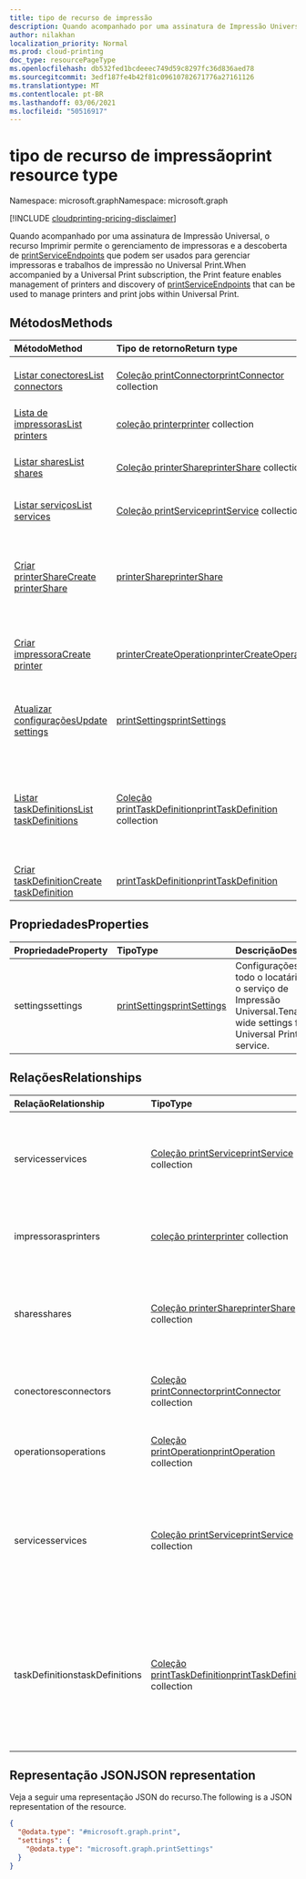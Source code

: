 ```yaml
---
title: tipo de recurso de impressão
description: Quando acompanhado por uma assinatura de Impressão Universal, o recurso Imprimir permite o gerenciamento de impressoras e a descoberta de printServiceEndpoints que podem ser usados para gerenciar impressoras e trabalhos de impressão no Universal Print.
author: nilakhan
localization_priority: Normal
ms.prod: cloud-printing
doc_type: resourcePageType
ms.openlocfilehash: db532fed1bcdeeec749d59c8297fc36d836aed78
ms.sourcegitcommit: 3edf187fe4b42f81c09610782671776a27161126
ms.translationtype: MT
ms.contentlocale: pt-BR
ms.lasthandoff: 03/06/2021
ms.locfileid: "50516917"
---
```

# <a name="print-resource-type"></a><span data-ttu-id="778c8-103">tipo de recurso de impressão</span><span class="sxs-lookup"><span data-stu-id="778c8-103">print resource type</span></span>

<span data-ttu-id="778c8-104">Namespace: microsoft.graph</span><span class="sxs-lookup"><span data-stu-id="778c8-104">Namespace: microsoft.graph</span></span>

[!INCLUDE [cloudprinting-pricing-disclaimer](../../includes/cloudprinting-pricing-disclaimer.md)]

<span data-ttu-id="778c8-105">Quando acompanhado por uma assinatura de Impressão Universal, o recurso Imprimir permite o gerenciamento de impressoras e a descoberta de [printServiceEndpoints](printserviceendpoint.md) que podem ser usados para gerenciar impressoras e trabalhos de impressão no Universal Print.</span><span class="sxs-lookup"><span data-stu-id="778c8-105">When accompanied by a Universal Print subscription, the Print feature enables management of printers and discovery of [printServiceEndpoints](printserviceendpoint.md) that can be used to manage printers and print jobs within Universal Print.</span></span>

## <a name="methods"></a><span data-ttu-id="778c8-106">Métodos</span><span class="sxs-lookup"><span data-stu-id="778c8-106">Methods</span></span>
|<span data-ttu-id="778c8-107">Método</span><span class="sxs-lookup"><span data-stu-id="778c8-107">Method</span></span>|<span data-ttu-id="778c8-108">Tipo de retorno</span><span class="sxs-lookup"><span data-stu-id="778c8-108">Return type</span></span>|<span data-ttu-id="778c8-109">Descrição</span><span class="sxs-lookup"><span data-stu-id="778c8-109">Description</span></span>|
|:---|:---|:---|
| [<span data-ttu-id="778c8-110">Listar conectores</span><span class="sxs-lookup"><span data-stu-id="778c8-110">List connectors</span></span>](../api/print-list-connectors.md) | <span data-ttu-id="778c8-111">[Coleção printConnector](printconnector.md)</span><span class="sxs-lookup"><span data-stu-id="778c8-111">[printConnector](printconnector.md) collection</span></span> | <span data-ttu-id="778c8-112">Obter uma lista de conectores de impressão.</span><span class="sxs-lookup"><span data-stu-id="778c8-112">Get a list of print connectors.</span></span> |
| [<span data-ttu-id="778c8-113">Lista de impressoras</span><span class="sxs-lookup"><span data-stu-id="778c8-113">List printers</span></span>](../api/print-list-printers.md) | <span data-ttu-id="778c8-114">[coleção printer](printer.md)</span><span class="sxs-lookup"><span data-stu-id="778c8-114">[printer](printer.md) collection</span></span> | <span data-ttu-id="778c8-115">Obter uma lista de impressoras.</span><span class="sxs-lookup"><span data-stu-id="778c8-115">Get a list of printers.</span></span> |
| [<span data-ttu-id="778c8-116">Listar shares</span><span class="sxs-lookup"><span data-stu-id="778c8-116">List shares</span></span>](../api/print-list-shares.md) | <span data-ttu-id="778c8-117">[Coleção printerShare](printershare.md)</span><span class="sxs-lookup"><span data-stu-id="778c8-117">[printerShare](printershare.md) collection</span></span> | <span data-ttu-id="778c8-118">Obter uma lista de compartilhamentos de impressora.</span><span class="sxs-lookup"><span data-stu-id="778c8-118">Get a list of printer shares.</span></span> |
| [<span data-ttu-id="778c8-119">Listar serviços</span><span class="sxs-lookup"><span data-stu-id="778c8-119">List services</span></span>](../api/print-list-services.md) | <span data-ttu-id="778c8-120">[Coleção printService](printservice.md)</span><span class="sxs-lookup"><span data-stu-id="778c8-120">[printService](printservice.md) collection</span></span> | <span data-ttu-id="778c8-121">Obter uma lista de serviços.</span><span class="sxs-lookup"><span data-stu-id="778c8-121">Get a list of services.</span></span> |
| [<span data-ttu-id="778c8-122">Criar printerShare</span><span class="sxs-lookup"><span data-stu-id="778c8-122">Create printerShare</span></span>](../api/print-post-shares.md) | [<span data-ttu-id="778c8-123">printerShare</span><span class="sxs-lookup"><span data-stu-id="778c8-123">printerShare</span></span>](printershare.md) | <span data-ttu-id="778c8-124">Crie um novo compartilhamento de impressora postando na coleção **de compartilhamentos.**</span><span class="sxs-lookup"><span data-stu-id="778c8-124">Create a new printer share by posting to the **shares** collection.</span></span> |
| [<span data-ttu-id="778c8-125">Criar impressora</span><span class="sxs-lookup"><span data-stu-id="778c8-125">Create printer</span></span>](../api/printer-create.md) | [<span data-ttu-id="778c8-126">printerCreateOperation</span><span class="sxs-lookup"><span data-stu-id="778c8-126">printerCreateOperation</span></span>](printerCreateOperation.md) | <span data-ttu-id="778c8-127">Criar (registrar) uma nova impressora com Impressão Universal.</span><span class="sxs-lookup"><span data-stu-id="778c8-127">Create (register) a new printer with Universal Print.</span></span> |
| [<span data-ttu-id="778c8-128">Atualizar configurações</span><span class="sxs-lookup"><span data-stu-id="778c8-128">Update settings</span></span>](../api/print-update-settings.md) |  [<span data-ttu-id="778c8-129">printSettings</span><span class="sxs-lookup"><span data-stu-id="778c8-129">printSettings</span></span>](printsettings.md) | <span data-ttu-id="778c8-130">Atualiza as configurações de todo o locatário para o serviço de Impressão Universal.</span><span class="sxs-lookup"><span data-stu-id="778c8-130">Updates tenant-wide settings for the Universal Print service.</span></span> |
| [<span data-ttu-id="778c8-131">Listar taskDefinitions</span><span class="sxs-lookup"><span data-stu-id="778c8-131">List taskDefinitions</span></span>](../api/print-list-taskdefinitions.md) | <span data-ttu-id="778c8-132">[Coleção printTaskDefinition](printtaskdefinition.md)</span><span class="sxs-lookup"><span data-stu-id="778c8-132">[printTaskDefinition](printtaskdefinition.md) collection</span></span> | <span data-ttu-id="778c8-133">Obter uma lista em todo o locatário de printTaskDefinitions criada em Impressão Universal.</span><span class="sxs-lookup"><span data-stu-id="778c8-133">Get a tenant-wide list of printTaskDefinitions created within Universal Print.</span></span> |
| [<span data-ttu-id="778c8-134">Criar taskDefinition</span><span class="sxs-lookup"><span data-stu-id="778c8-134">Create taskDefinition</span></span>](../api/print-post-taskdefinitions.md) | [<span data-ttu-id="778c8-135">printTaskDefinition</span><span class="sxs-lookup"><span data-stu-id="778c8-135">printTaskDefinition</span></span>](printtaskdefinition.md) | <span data-ttu-id="778c8-136">Crie uma nova printTaskDefinition.</span><span class="sxs-lookup"><span data-stu-id="778c8-136">Create a new printTaskDefinition.</span></span> |

## <a name="properties"></a><span data-ttu-id="778c8-137">Propriedades</span><span class="sxs-lookup"><span data-stu-id="778c8-137">Properties</span></span>
|<span data-ttu-id="778c8-138">Propriedade</span><span class="sxs-lookup"><span data-stu-id="778c8-138">Property</span></span>|<span data-ttu-id="778c8-139">Tipo</span><span class="sxs-lookup"><span data-stu-id="778c8-139">Type</span></span>|<span data-ttu-id="778c8-140">Descrição</span><span class="sxs-lookup"><span data-stu-id="778c8-140">Description</span></span>|
|:---|:---|:---|
|<span data-ttu-id="778c8-141">settings</span><span class="sxs-lookup"><span data-stu-id="778c8-141">settings</span></span>|[<span data-ttu-id="778c8-142">printSettings</span><span class="sxs-lookup"><span data-stu-id="778c8-142">printSettings</span></span>](../resources/printsettings.md)|<span data-ttu-id="778c8-143">Configurações em todo o locatário para o serviço de Impressão Universal.</span><span class="sxs-lookup"><span data-stu-id="778c8-143">Tenant-wide settings for the Universal Print service.</span></span>|

## <a name="relationships"></a><span data-ttu-id="778c8-144">Relações</span><span class="sxs-lookup"><span data-stu-id="778c8-144">Relationships</span></span>
|<span data-ttu-id="778c8-145">Relação</span><span class="sxs-lookup"><span data-stu-id="778c8-145">Relationship</span></span>|<span data-ttu-id="778c8-146">Tipo</span><span class="sxs-lookup"><span data-stu-id="778c8-146">Type</span></span>|<span data-ttu-id="778c8-147">Descrição</span><span class="sxs-lookup"><span data-stu-id="778c8-147">Description</span></span>|
|:---|:---|:---|
|<span data-ttu-id="778c8-148">services</span><span class="sxs-lookup"><span data-stu-id="778c8-148">services</span></span>|<span data-ttu-id="778c8-149">[Coleção printService](printservice.md)</span><span class="sxs-lookup"><span data-stu-id="778c8-149">[printService](printservice.md) collection</span></span>|<span data-ttu-id="778c8-150">A lista de pontos de extremidade de serviço de Impressão Universal disponíveis.</span><span class="sxs-lookup"><span data-stu-id="778c8-150">The list of available Universal Print service endpoints.</span></span>|
|<span data-ttu-id="778c8-151">impressoras</span><span class="sxs-lookup"><span data-stu-id="778c8-151">printers</span></span>|<span data-ttu-id="778c8-152">[coleção printer](printer.md)</span><span class="sxs-lookup"><span data-stu-id="778c8-152">[printer](printer.md) collection</span></span>|<span data-ttu-id="778c8-153">A lista de impressoras registradas no locatário.</span><span class="sxs-lookup"><span data-stu-id="778c8-153">The list of printers registered in the tenant.</span></span>|
|<span data-ttu-id="778c8-154">shares</span><span class="sxs-lookup"><span data-stu-id="778c8-154">shares</span></span>|<span data-ttu-id="778c8-155">[Coleção printerShare](printershare.md)</span><span class="sxs-lookup"><span data-stu-id="778c8-155">[printerShare](printershare.md) collection</span></span>|<span data-ttu-id="778c8-156">A lista de compartilhamentos de impressora registrados no locatário.</span><span class="sxs-lookup"><span data-stu-id="778c8-156">The list of printer shares registered in the tenant.</span></span>|
|<span data-ttu-id="778c8-157">conectores</span><span class="sxs-lookup"><span data-stu-id="778c8-157">connectors</span></span>|<span data-ttu-id="778c8-158">[Coleção printConnector](printconnector.md)</span><span class="sxs-lookup"><span data-stu-id="778c8-158">[printConnector](printconnector.md) collection</span></span>|<span data-ttu-id="778c8-159">A lista de conectores de impressão disponíveis.</span><span class="sxs-lookup"><span data-stu-id="778c8-159">The list of available print connectors.</span></span>|
|<span data-ttu-id="778c8-160">operations</span><span class="sxs-lookup"><span data-stu-id="778c8-160">operations</span></span>|<span data-ttu-id="778c8-161">[Coleção printOperation](../resources/printoperation.md)</span><span class="sxs-lookup"><span data-stu-id="778c8-161">[printOperation](../resources/printoperation.md) collection</span></span>|<span data-ttu-id="778c8-162">A lista de operações de longa execução de impressão.</span><span class="sxs-lookup"><span data-stu-id="778c8-162">The list of print long running operations.</span></span>|
|<span data-ttu-id="778c8-163">services</span><span class="sxs-lookup"><span data-stu-id="778c8-163">services</span></span>|<span data-ttu-id="778c8-164">[Coleção printService](../resources/printservice.md)</span><span class="sxs-lookup"><span data-stu-id="778c8-164">[printService](../resources/printservice.md) collection</span></span>|<span data-ttu-id="778c8-165">A lista de instâncias de serviço de impressão para vários componentes da infraestrutura de impressão.</span><span class="sxs-lookup"><span data-stu-id="778c8-165">The list of print service instances for various components of the printing infrastructure.</span></span>|
|<span data-ttu-id="778c8-166">taskDefinitions</span><span class="sxs-lookup"><span data-stu-id="778c8-166">taskDefinitions</span></span>|<span data-ttu-id="778c8-167">[Coleção printTaskDefinition](../resources/printtaskdefinition.md)</span><span class="sxs-lookup"><span data-stu-id="778c8-167">[printTaskDefinition](../resources/printtaskdefinition.md) collection</span></span>|<span data-ttu-id="778c8-168">Lista de definição abstrata para uma tarefa que pode ser disparada quando vários eventos ocorrem em Impressão Universal.</span><span class="sxs-lookup"><span data-stu-id="778c8-168">List of abstract definition for a task that can be triggered when various events occur within Universal Print.</span></span>|

## <a name="json-representation"></a><span data-ttu-id="778c8-169">Representação JSON</span><span class="sxs-lookup"><span data-stu-id="778c8-169">JSON representation</span></span>
<span data-ttu-id="778c8-170">Veja a seguir uma representação JSON do recurso.</span><span class="sxs-lookup"><span data-stu-id="778c8-170">The following is a JSON representation of the resource.</span></span>
<!-- {
  "blockType": "resource",
  "keyProperty": "id",
  "@odata.type": "microsoft.graph.print",
  "openType": false
}
-->
``` json
{
  "@odata.type": "#microsoft.graph.print",
  "settings": {
    "@odata.type": "microsoft.graph.printSettings"
  }
}
```

